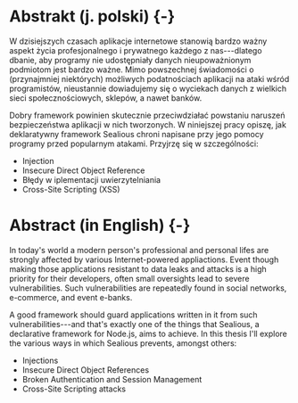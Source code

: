 # Abstrakt (j. polski) {-}

W dzisiejszych czasach aplikacje internetowe stanowią bardzo ważny aspekt życia profesjonalnego i prywatnego każdego z nas---dlatego dbanie, aby programy nie udostępniały danych nieupoważnionym podmiotom jest bardzo ważne. Mimo powszechnej świadomości o (przynajmniej niektórych) możliwych podatnościach aplikacji na ataki wśród programistów, nieustannie dowiadujemy się o wyciekach danych z wielkich sieci społecznościowych, sklepów, a nawet banków.

Dobry framework powinien skutecznie przeciwdziałać powstaniu naruszeń bezpieczeństwa aplikacji w nich tworzonych. W niniejszej pracy opiszę, jak deklaratywny framework Sealious chroni napisane przy jego pomocy programy przed popularnym atakami. Przyjrzę się w szczególności:

* Injection
* Insecure Direct Object Reference
* Błędy w iplementacji uwierzytelniania 
* Cross-Site Scripting (XSS)

# Abstract (in English) {-}

In today's world a modern person's professional and personal lifes are strongly affected by various Internet-powered appliactions. Event though making those applications resistant to data leaks and attacks is a high priority for their developers, often small oversights lead to severe vulnerabilities. Such vulnerabilities are repeatedly found in social networks, e-commerce, and event e-banks.

A good framework should guard applications written in it from such vulnerabilities---and that's exactly one of the things that Sealious, a declarative framework for Node.js, aims to achieve. In this thesis I'll explore the various ways in which Sealious prevents, amongst others: 

* Injections
* Insecure Direct Object References
* Broken Authentication and Session Management
* Cross-Site Scripting attacks


